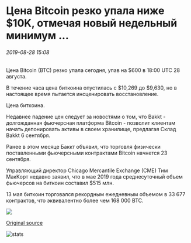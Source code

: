 # Цена Bitcoin резко упала ниже $10K, отмечая новый недельный минимум ...

###### 2019-08-28 15:08

Цена Bitcoin (BTC) резко упала сегодня, упав на $600 в 18:00 UTC 28 августа.

В течение часа цена биткоина опустилась с $10,269 до $9,630, но в настоящее время пытается инсценировать восстановление.

Цена биткоина.

Недавнее падение цен следует за новостями о том, что Bakkt - долгожданная фьючерсная платформа Bitcoin - позволит клиентам начать депонировать активы в своем хранилище, предлагая Склад Bakkt 6 сентября.

Ранее в этом месяце Баккт объявил, что торговля физически поставленными фьючерсными контрактами Bitcoin начнется 23 сентября.

Управляющий директор Chicago Mercantile Exchange (CME) Тим МакКорт недавно заявил, что в мае 2019 года среднесуточный объем фьючерсов на биткоин составил $515 млн.

13 мая биткоин торговался рекордным ежедневным объемом в 33 677 контрактов, что эквивалентно более чем 168 000 BTC.

![](https://s3.cointelegraph.com/storage/uploads/view/f48472e1cdac1d3e838c8e18021972df.png)

[Original source](https://cointelegraph.com/news/bitcoin-price-drops-sharply-below-10k-marking-new-weekly-low)

![stats](https://c.statcounter.com/11760860/0/a89fa40b/1/ "stats")